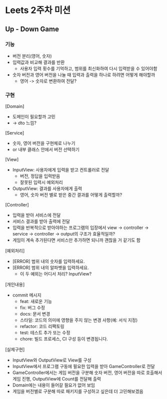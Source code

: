 # Leets 2주차 미션
## Up - Down Game

### 기능
- 버전 분리(영어, 숫자)
- 입력값과 비교해 결과를 반환
  - 사용자 입력 횟수를 기억하고, 범위를 최신화하여 다시 입력받을 수 있어야함
- 숫자 버전과 영어 버전을 나눌 때 입력과 출력을 하나로 하려면 어떻게 해야할까
  - 영어 -> 숫자로 변환하여 전달?

### 구현
[Domain]
- 도메인이 필요할까 고민
- -> dto 느낌?

[Service]
- 숫자, 영어 버전을 구현체로 나누기
- or 내부 클래스 안에서 버전 선택하기

[View]
- InputView: 사용자에게 입력을 받고 컨트롤러로 전달
  - 버전, 정답을 입력받음
  - 잘못된 입력시 예외처리
- OutputView: 결과를 사용자에게 출력
  - 영어, 숫자 버전 별로 받은 중간 결과를 어떻게 출력할까?

[Controller]
- 입력을 받아 서비스에 전달
- 서비스 결과를 받아 출력에 전달
- 입력을 반복적으로 받아야하는 프로그램의 입장에서 view -> controller -> service -> controller -> output의 구조가 효율적일까?
- 게임이 계속 추가된다면 서비스만 추가하면 되니까 괜찮을 거 같기도 함

[예외처리]
- [ERROR] 범위 내의 숫자를 입력하세요.
- [ERROR] 범위 내의 알파벳을 입력하세요.
  - 이 두 예외는 어디서 처리? InputView?

[개인내용]
- commit 메시지
  - feat: 새로운 기능
  - fix: 버그 수정
  - docs: 문서 변경
  - 스타일: 코드의 의미에 영향을 주지 않는 변경 사항(예: 서식 지정)
  - refactor: 코드 리팩토링
  - test: 테스트 추가 또는 수정
  - chore: 빌드 프로세스, CI 구성 등이 변경됩니다.

[실제구현]
- InputView와 OutputView로 View를 구성
- InputView에서 프로그램 구동에 필요한 입력을 받아 GameController로 전달
- GameController에서는 게임 버전을 구분해 숫자 버전, 영어 버전을 따로 호출해서 게임 진행, OutputView에 Count를 전달해 출력
- Domain에는 내용이 들어갈 필요가 없어 보임
- 게임을 버전별로 구분해 따로 패키지를 구성하고 싶은데 더 고민해보겠음
